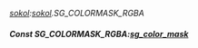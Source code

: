 _[sokol](../../modules/sokol/sokol-module.md):[sokol](../../modules/sokol/sokol-module.md).SG\_COLORMASK\_RGBA_
##### Const SG\_COLORMASK\_RGBA:[sg_color_mask](../../modules/sokol/sokol-sg_color_mask.md)
